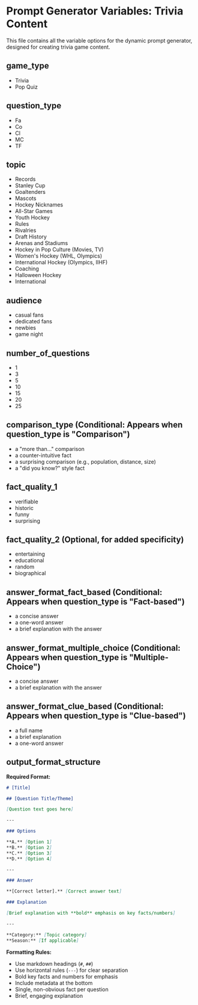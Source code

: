 # Prompt Generator Variables: Trivia Content

This file contains all the variable options for the dynamic prompt generator, designed for creating trivia game content.

## game_type

- Trivia
- Pop Quiz

## question_type

- Fa
- Co
- Cl
- MC
- TF

## topic

- Records
- Stanley Cup
- Goaltenders
- Mascots
- Hockey Nicknames
- All-Star Games
- Youth Hockey
- Rules
- Rivalries
- Draft History
- Arenas and Stadiums
- Hockey in Pop Culture (Movies, TV)
- Women's Hockey (WHL, Olympics)
- International Hockey (Olympics, IIHF)
- Coaching
- Halloween Hockey
- International

## audience

- casual fans
- dedicated fans
- newbies
- game night

## number_of_questions

- 1
- 3
- 5
- 10
- 15
- 20
- 25

## comparison_type (Conditional: Appears when question_type is "Comparison")

- a "more than..." comparison
- a counter-intuitive fact
- a surprising comparison (e.g., population, distance, size)
- a "did you know?" style fact

## fact_quality_1

- verifiable
- historic
- funny
- surprising

## fact_quality_2 (Optional, for added specificity)

- entertaining
- educational
- random
- biographical

## answer_format_fact_based (Conditional: Appears when question_type is "Fact-based")

- a concise answer
- a one-word answer
- a brief explanation with the answer

## answer_format_multiple_choice (Conditional: Appears when question_type is "Multiple-Choice")

- a concise answer
- a brief explanation with the answer

## answer_format_clue_based (Conditional: Appears when question_type is "Clue-based")

- a full name
- a brief explanation
- a one-word answer

## output_format_structure

**Required Format:**

```markdown
# [Title]

## [Question Title/Theme]

[Question text goes here]

---

### Options

**A.** [Option 1]  
**B.** [Option 2]  
**C.** [Option 3]  
**D.** [Option 4]

---

### Answer

**[Correct letter].** [Correct answer text]

### Explanation

[Brief explanation with **bold** emphasis on key facts/numbers]

---

**Category:** [Topic category]  
**Season:** [If applicable]
```

**Formatting Rules:**

- Use markdown headings (`#`, `##`)
- Use horizontal rules (`---`) for clear separation
- Bold key facts and numbers for emphasis
- Include metadata at the bottom
- Single, non-obvious fact per question
- Brief, engaging explanation
